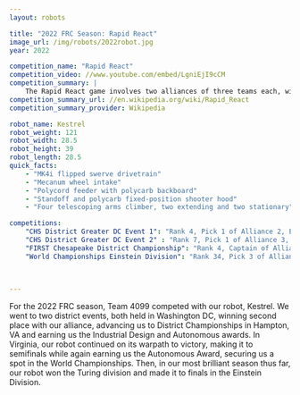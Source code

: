 ```yaml
---
layout: robots

title: "2022 FRC Season: Rapid React"
image_url: /img/robots/2022robot.jpg
year: 2022

competition_name: "Rapid React"
competition_video: //www.youtube.com/embed/LgniEjI9cCM
competition_summary: |
    The Rapid React game involves two alliances of three teams each, with each team controlling a robot and completing specific actions in order to score points. The game revolves around both alliances shooting inflatable balls known as Cargo into a central Hub and climbing within their Hangars at the end of the match.
competition_summary_url: //en.wikipedia.org/wiki/Rapid_React
competition_summary_provider: Wikipedia

robot_name: Kestrel 
robot_weight: 121
robot_width: 28.5
robot_height: 39
robot_length: 28.5
quick_facts:
    - "MK4i flipped swerve drivetrain"
    - "Mecanum wheel intake"
    - "Polycord feeder with polycarb backboard"
    - "Standoff and polycarb fixed-position shooter hood"
    - "Four telescoping arms climber, two extending and two stationary"

competitions:
    "CHS District Greater DC Event 1": "Rank 4, Pick 1 of Alliance 2, Eliminated in Finals"
    "CHS District Greater DC Event 2" : "Rank 7, Pick 1 of Alliance 3, Eliminated in Semifinals"
    "FIRST Chesapeake District Championship": "Rank 4, Captain of Alliance 3, Eliminated in Semifinals"
    "World Championships Einstein Division": "Rank 34, Pick 3 of Alliance 1, Won Turing Division, Eliminated in Finals"
    
    

---
```


For the 2022 FRC season, Team 4099 competed with our robot, Kestrel. We went to two district events, both held in Washington DC, winning second place with our alliance, advancing us to District Championships in Hampton, VA and earning us the Industrial Design and Autonomous awards. In Virginia, our robot continued on its warpath to victory, making it to semifinals while again earning us the Autonomous Award, securing us a spot in the World Championships. Then, in our most brilliant season thus far, our robot won the Turing division and made it to finals in the Einstein Division. 

    
